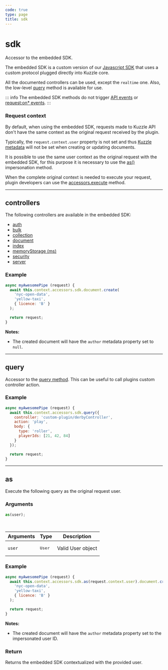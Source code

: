 ```yaml
---
code: true
type: page
title: sdk
---
```


# sdk

<SinceBadge version="1.6.0" />

Accessor to the embedded SDK.

The embedded SDK is a custom version of our [Javascript SDK](/sdk/js/6) that uses a custom protocol plugged directly into Kuzzle core.

All the documented controllers can be used, except the `realtime` one.
Also, the low-level [query](/sdk/js/6/core-classes/kuzzle/query) method is available for use.

::: info
The embedded SDK methods do not trigger [API events](/core/1/plugins/guides/events/api-events) or [request:on* events](/core/1/plugins/guides/events/request-on-authorized).
:::

### Request context

By default, when using the embedded SDK, requests made to Kuzzle API don't have the same context as the original request received by the plugin.

Typically, the `request.context.user` property is not set and thus [Kuzzle metadata](/core/1/guides/essentials/document-metadata) will not be set when creating or updating documents.

It is possible to use the same user context as the original request with the embedded SDK, for this purpose it is necessary to use the [as()](/core/1/plugins/plugin-context/accessors/sdk/#as) impersonation method.

When the complete original context is needed to execute your request, plugin developers can use the [accessors.execute](/core/1/plugins/plugin-context/accessors/execute) method.

---

## controllers

The following controllers are available in the embedded SDK:

- [auth](/sdk/js/6/controllers/auth)
- [bulk](/sdk/js/6/controllers/bulk)
- [collection](/sdk/js/6/controllers/collection)
- [document](/sdk/js/6/controllers/document)
- [index](/sdk/js/6/controllers/index)
- [memoryStorage (ms)](/sdk/js/6/ms)
- [security](/core/1/api/controllers/security)
- [server](/sdk/js/6/controllers/server)

### Example

```js
async myAwesomePipe (request) {
  await this.context.accessors.sdk.document.create(
    'nyc-open-data',
    'yellow-taxi',
    { licence: 'B' }
  );

  return request;
}
```

**Notes:**

- The created document will have the `author` metadata property set to `null`.

---

## query

<SinceBadge version="1.6.0" />

Accessor to the [query method](/sdk/js/6/core-classes/kuzzle/query).
This can be useful to call plugins custom controller action.

### Example

```js
async myAwesomePipe (request) {
  await this.context.accessors.sdk.query({
    controller: 'custom-plugin/derbyController',
    action: 'play',
    body: {
      type: 'roller',
      playerIds: [21, 42, 84]
    }
  });

  return request;
}
```

---

## as

<SinceBadge version="1.7.0" />

Execute the following query as the original request user.

### Arguments

```js
as(user);
```

<br/>

| Arguments | Type            | Description       |
| --------- | --------------- | ----------------- |
| `user`    | <pre>User</pre> | Valid User object |

### Example

```js
async myAwesomePipe (request) {
  await this.context.accessors.sdk.as(request.context.user).document.create(
    'nyc-open-data',
    'yellow-taxi',
    { licence: 'B' }
  );

  return request;
}
```

**Notes:**

- The created document will have the `author` metadata property set to the impersonated user ID.

### Return

Returns the embedded SDK contextualized with the provided user.
